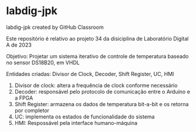 # labdig-jpk
labdig-jpk created by GitHub Classroom

Este repositório é relativo ao projeto 34 da disiciplina de Laboratório Digital A de 2023

Objetivo: Projetar um sistema iterativo de controle de temperatura baseado no sensor DS18B20, em VHDL

Entidades criadas: Divisor de Clock, Decoder, Shift Register, UC, HMI

1. Divisor de clock: altera a frequência de clock conforme necessário
2. Decoder: responsável pelo protocolo de comunicação entre o Arduíno e a FPGA
3. Shift Register: armazena os dados de temperatura bit-a-bit e os retorna por completor
4. UC: implementa os estados de funcionalidade do sistema
5. HMI: Respossável pela interface humano-máquina
